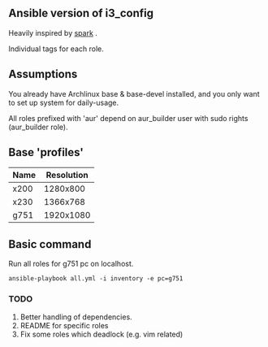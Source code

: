 ## Ansible version of i3\_config

Heavily inspired by [spark](https://github.com/pigmonkey/spark) .

Individual tags for each role.

## Assumptions

You already have Archlinux base & base-devel installed, and you only want to set up system for daily-usage.


All roles prefixed with 'aur' depend on aur_builder user with sudo rights (aur_builder role).

## Base 'profiles'

| Name | Resolution |
| ---- | ---------- |
| x200 | 1280x800   |
| x230 | 1366x768   |
| g751 | 1920x1080  |

## Basic command
Run all roles for g751 pc on localhost.
```
ansible-playbook all.yml -i inventory -e pc=g751
```

### TODO

1. Better handling of dependencies.
2. README for specific roles
3. Fix some roles which deadlock (e.g. vim related)
